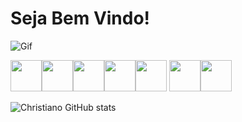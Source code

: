 
# Seja Bem Vindo!

![Gif](https://media3.giphy.com/media/v1.Y2lkPTZjMDliOTUyMWI3dG95dzdxcmtrMzZtZXZ4aThicmNydG14NjdlMGdlZHEzbHJxNyZlcD12MV9naWZzX3NlYXJjaCZjdD1n/n1dFDLwXu4Qkwy7OJ0/200.gif)

<img src="https://cdn.jsdelivr.net/gh/devicons/devicon@latest/icons/azuresqldatabase/azuresqldatabase-original.svg" width="50px"><img src="https://cdn.jsdelivr.net/gh/devicons/devicon@latest/icons/python/python-original.svg" width="50px"><img src="https://cdn.jsdelivr.net/gh/devicons/devicon@latest/icons/django/django-plain-wordmark.svg" width="50px"><img src="https://cdn.jsdelivr.net/gh/devicons/devicon@latest/icons/javascript/javascript-original.svg" width="50px"><img src="https://cdn.jsdelivr.net/gh/devicons/devicon@latest/icons/nodejs/nodejs-original-wordmark.svg" width="50px">
<img src="https://cdn.jsdelivr.net/gh/devicons/devicon@latest/icons/html5/html5-original.svg" width="50px"><img src="https://cdn.jsdelivr.net/gh/devicons/devicon@latest/icons/css3/css3-original.svg" width="50px">

![Christiano GitHub stats](https://github-readme-stats.vercel.app/api?username=ChristianoEffgenMoises&show_icons=true&theme=tokyonight)

